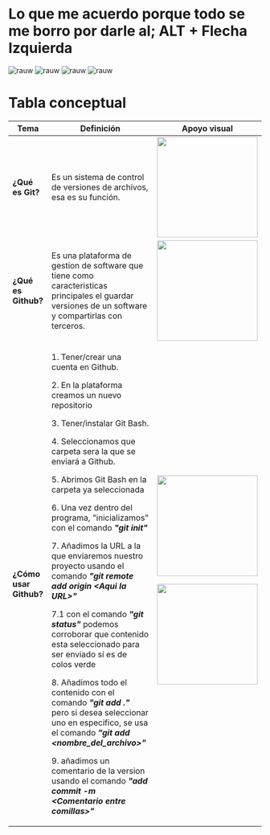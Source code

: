 # Lo que me acuerdo porque todo se me borro por darle al; ALT + Flecha Izquierda

![rauw](https://media.tenor.com/qJRMLPlR3_8AAAAj/maxwell-cat.gif)
![rauw](https://media.tenor.com/qJRMLPlR3_8AAAAj/maxwell-cat.gif)
![rauw](https://media.tenor.com/qJRMLPlR3_8AAAAj/maxwell-cat.gif)
![rauw](https://media.tenor.com/qJRMLPlR3_8AAAAj/maxwell-cat.gif)

# Tabla conceptual

| **Tema** | **Definición** | **Apoyo visual** |
|----------|----------|----------|
| **¿Qué es Git?** | Es un sistema de control de versiones de archivos, esa es su función.    |  <img src="https://encrypted-tbn2.gstatic.com/images?q=tbn:ANd9GcQo4wTlhVo3naIn7eExW0P6wDn6bd81e1UyYJLYwLOtlrIooPory6KDm-KOYjGZmD9jXpiwy1_bI9EN7sQSxTxOf17EnT2MNXaliNlEgA" width=200 >   |
| **¿Qué es Github?** | Es una plataforma de gestion de software que tiene como caracteristicas principales el guardar versiones de un software y compartirlas con terceros. | <img src="https://cdn.prod.website-files.com/5f5a53e153805db840dae2db/64e79ca5aff2fb7295bfddf9_github-que-es.jpg" width=200 >  |
| **¿Cómo usar Github?**   | <p>1. Tener/crear una cuenta en Github. <p>2. En la plataforma creamos un nuevo repositorio <p>3. Tener/instalar Git Bash. <p>4. Seleccionamos que carpeta sera la que se enviará a Github. <p>5. Abrimos Git Bash en la carpeta ya seleccionada <p>6. Una vez dentro del programa, "inicializamos" con el comando _**"git init"**_ <p>7. Añadimos la URL a la que enviaremos nuestro proyecto usando el comando _**"git remote add origin \<Aqui la URL\>"**_ <p>7.1 con el comando _**"git status"**_ podemos corroborar que contenido esta seleccionado para ser enviado sí es de colos verde <p>8. Añadimos todo el contenido con el comando _**"git add ."**_ pero si desea seleccionar uno en especifico, se usa el comando _**"git add \<nombre_del_archivo\>"**_ <p>9. añadimos un comentario de la version usando el comando _**"add commit -m \<Comentario entre comillas\>"**_ | <img src="https://encrypted-tbn0.gstatic.com/images?q=tbn:ANd9GcQYRoCL3o92Bg93KvnWhLdADq0bFz9Eq0_K1w&s" width=200 > <p><img src="https://cdn.osxdaily.com/wp-content/uploads/2018/03/party-parrot-terminal.mov.gif" width=200 >   |


